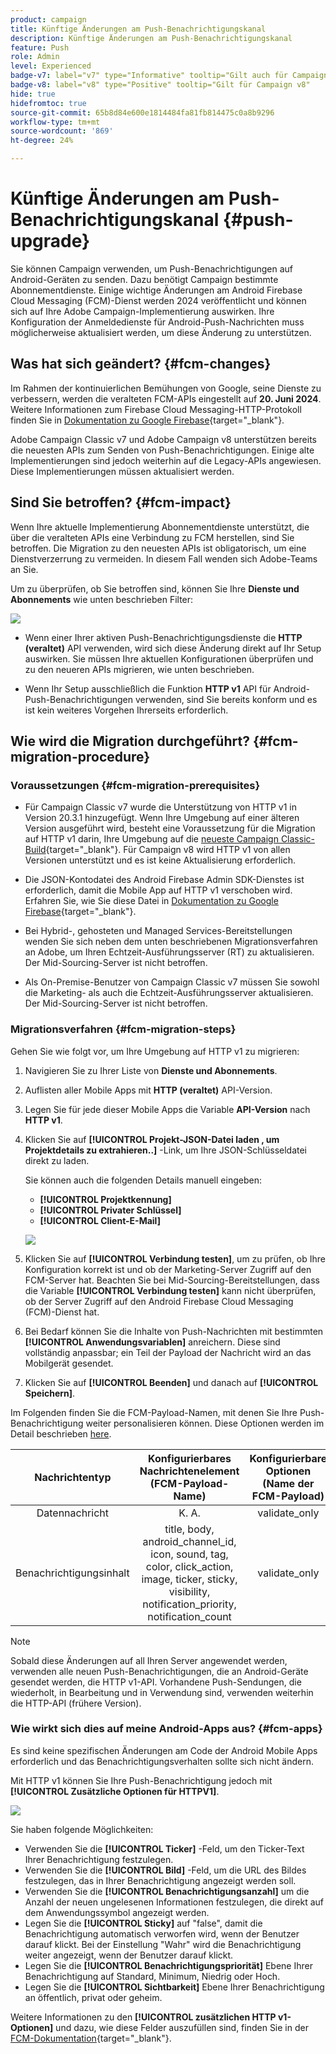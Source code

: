 ```yaml
---
product: campaign
title: Künftige Änderungen am Push-Benachrichtigungskanal
description: Künftige Änderungen am Push-Benachrichtigungskanal
feature: Push
role: Admin
level: Experienced
badge-v7: label="v7" type="Informative" tooltip="Gilt auch für Campaign Classic v7"
badge-v8: label="v8" type="Positive" tooltip="Gilt für Campaign v8"
hide: true
hidefromtoc: true
source-git-commit: 65b8d84e600e1814484fa81fb814475c0a8b9296
workflow-type: tm+mt
source-wordcount: '869'
ht-degree: 24%

---
```


# Künftige Änderungen am Push-Benachrichtigungskanal {#push-upgrade}

Sie können Campaign verwenden, um Push-Benachrichtigungen auf Android-Geräten zu senden. Dazu benötigt Campaign bestimmte Abonnementdienste. Einige wichtige Änderungen am Android Firebase Cloud Messaging (FCM)-Dienst werden 2024 veröffentlicht und können sich auf Ihre Adobe Campaign-Implementierung auswirken. Ihre Konfiguration der Anmeldedienste für Android-Push-Nachrichten muss möglicherweise aktualisiert werden, um diese Änderung zu unterstützen.

## Was hat sich geändert? {#fcm-changes}

Im Rahmen der kontinuierlichen Bemühungen von Google, seine Dienste zu verbessern, werden die veralteten FCM-APIs eingestellt auf **20. Juni 2024**. Weitere Informationen zum Firebase Cloud Messaging-HTTP-Protokoll finden Sie in [Dokumentation zu Google Firebase](https://firebase.google.com/docs/cloud-messaging/http-server-ref){target="_blank"}.

Adobe Campaign Classic v7 und Adobe Campaign v8 unterstützen bereits die neuesten APIs zum Senden von Push-Benachrichtigungen. Einige alte Implementierungen sind jedoch weiterhin auf die Legacy-APIs angewiesen. Diese Implementierungen müssen aktualisiert werden.

## Sind Sie betroffen? {#fcm-impact}

Wenn Ihre aktuelle Implementierung Abonnementdienste unterstützt, die über die veralteten APIs eine Verbindung zu FCM herstellen, sind Sie betroffen. Die Migration zu den neuesten APIs ist obligatorisch, um eine Dienstverzerrung zu vermeiden. In diesem Fall wenden sich Adobe-Teams an Sie.

Um zu überprüfen, ob Sie betroffen sind, können Sie Ihre **Dienste und Abonnements** wie unten beschrieben Filter:

![](assets/filter-services-fcm.png)


* Wenn einer Ihrer aktiven Push-Benachrichtigungsdienste die **HTTP (veraltet)** API verwenden, wird sich diese Änderung direkt auf Ihr Setup auswirken. Sie müssen Ihre aktuellen Konfigurationen überprüfen und zu den neueren APIs migrieren, wie unten beschrieben.

* Wenn Ihr Setup ausschließlich die Funktion **HTTP v1** API für Android-Push-Benachrichtigungen verwenden, sind Sie bereits konform und es ist kein weiteres Vorgehen Ihrerseits erforderlich.

## Wie wird die Migration durchgeführt? {#fcm-migration-procedure}

### Voraussetzungen {#fcm-migration-prerequisites}

* Für Campaign Classic v7 wurde die Unterstützung von HTTP v1 in Version 20.3.1 hinzugefügt. Wenn Ihre Umgebung auf einer älteren Version ausgeführt wird, besteht eine Voraussetzung für die Migration auf HTTP v1 darin, Ihre Umgebung auf die [neueste Campaign Classic-Build](https://experienceleague.adobe.com/docs/campaign-classic/using/release-notes/latest-release.html?lang=de){target="_blank"}. Für Campaign v8 wird HTTP v1 von allen Versionen unterstützt und es ist keine Aktualisierung erforderlich.

* Die JSON-Kontodatei des Android Firebase Admin SDK-Dienstes ist erforderlich, damit die Mobile App auf HTTP v1 verschoben wird. Erfahren Sie, wie Sie diese Datei in [Dokumentation zu Google Firebase](https://firebase.google.com/docs/admin/setup#initialize-sdk){target="_blank"}.

* Bei Hybrid-, gehosteten und Managed Services-Bereitstellungen wenden Sie sich neben dem unten beschriebenen Migrationsverfahren an Adobe, um Ihren Echtzeit-Ausführungsserver (RT) zu aktualisieren. Der Mid-Sourcing-Server ist nicht betroffen.

* Als On-Premise-Benutzer von Campaign Classic v7 müssen Sie sowohl die Marketing- als auch die Echtzeit-Ausführungsserver aktualisieren. Der Mid-Sourcing-Server ist nicht betroffen.

### Migrationsverfahren {#fcm-migration-steps}

Gehen Sie wie folgt vor, um Ihre Umgebung auf HTTP v1 zu migrieren:

1. Navigieren Sie zu Ihrer Liste von **Dienste und Abonnements**.
1. Auflisten aller Mobile Apps mit **HTTP (veraltet)** API-Version.
1. Legen Sie für jede dieser Mobile Apps die Variable **API-Version** nach **HTTP v1**.
1. Klicken Sie auf **[!UICONTROL Projekt-JSON-Datei laden , um Projektdetails zu extrahieren..]** -Link, um Ihre JSON-Schlüsseldatei direkt zu laden.

   Sie können auch die folgenden Details manuell eingeben:

   * **[!UICONTROL Projektkennung]**
   * **[!UICONTROL Privater Schlüssel]**
   * **[!UICONTROL Client-E-Mail]**

   ![](assets/android-http-v1-config.png)

1. Klicken Sie auf **[!UICONTROL Verbindung testen]**, um zu prüfen, ob Ihre Konfiguration korrekt ist und ob der Marketing-Server Zugriff auf den FCM-Server hat. Beachten Sie bei Mid-Sourcing-Bereitstellungen, dass die Variable **[!UICONTROL Verbindung testen]** kann nicht überprüfen, ob der Server Zugriff auf den Android Firebase Cloud Messaging (FCM)-Dienst hat.
1. Bei Bedarf können Sie die Inhalte von Push-Nachrichten mit bestimmten **[!UICONTROL Anwendungsvariablen]** anreichern. Diese sind vollständig anpassbar; ein Teil der Payload der Nachricht wird an das Mobilgerät gesendet.
1. Klicken Sie auf **[!UICONTROL Beenden]** und danach auf **[!UICONTROL Speichern]**.

Im Folgenden finden Sie die FCM-Payload-Namen, mit denen Sie Ihre Push-Benachrichtigung weiter personalisieren können. Diese Optionen werden im Detail beschrieben [here](#fcm-apps).

| Nachrichtentyp | Konfigurierbares Nachrichtenelement (FCM-Payload-Name) | Konfigurierbare Optionen (Name der FCM-Payload) |
|:-:|:-:|:-:|
| Datennachricht | K. A. | validate_only |
| Benachrichtigungsinhalt | title, body, android_channel_id, icon, sound, tag, color, click_action, image, ticker, sticky, visibility, notification_priority, notification_count <br> | validate_only |


>[!NOTE]
>
>Sobald diese Änderungen auf all Ihren Server angewendet werden, verwenden alle neuen Push-Benachrichtigungen, die an Android-Geräte gesendet werden, die HTTP v1-API. Vorhandene Push-Sendungen, die wiederholt, in Bearbeitung und in Verwendung sind, verwenden weiterhin die HTTP-API (frühere Version).

### Wie wirkt sich dies auf meine Android-Apps aus? {#fcm-apps}

Es sind keine spezifischen Änderungen am Code der Android Mobile Apps erforderlich und das Benachrichtigungsverhalten sollte sich nicht ändern.

Mit HTTP v1 können Sie Ihre Push-Benachrichtigung jedoch mit **[!UICONTROL Zusätzliche Optionen für HTTPV1]**.

![](assets/android-push-additional-options.png)

Sie haben folgende Möglichkeiten:

* Verwenden Sie die **[!UICONTROL Ticker]** -Feld, um den Ticker-Text Ihrer Benachrichtigung festzulegen.
* Verwenden Sie die **[!UICONTROL Bild]** -Feld, um die URL des Bildes festzulegen, das in Ihrer Benachrichtigung angezeigt werden soll.
* Verwenden Sie die **[!UICONTROL Benachrichtigungsanzahl]** um die Anzahl der neuen ungelesenen Informationen festzulegen, die direkt auf dem Anwendungssymbol angezeigt werden.
* Legen Sie die **[!UICONTROL Sticky]** auf &quot;false&quot;, damit die Benachrichtigung automatisch verworfen wird, wenn der Benutzer darauf klickt. Bei der Einstellung &quot;Wahr&quot; wird die Benachrichtigung weiter angezeigt, wenn der Benutzer darauf klickt.
* Legen Sie die **[!UICONTROL Benachrichtigungspriorität]** Ebene Ihrer Benachrichtigung auf Standard, Minimum, Niedrig oder Hoch.
* Legen Sie die **[!UICONTROL Sichtbarkeit]** Ebene Ihrer Benachrichtigung an öffentlich, privat oder geheim.

Weitere Informationen zu den **[!UICONTROL zusätzlichen HTTP v1-Optionen]** und dazu, wie diese Felder auszufüllen sind, finden Sie in der [FCM-Dokumentation](https://firebase.google.com/docs/reference/fcm/rest/v1/projects.messages#androidnotification){target="_blank"}.

